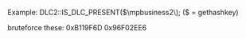 Example:
DLC2::IS_DLC_PRESENT($\mpbusiness2\);
($ = gethashkey)

bruteforce these:
0xB119F6D
0x96F02EE6